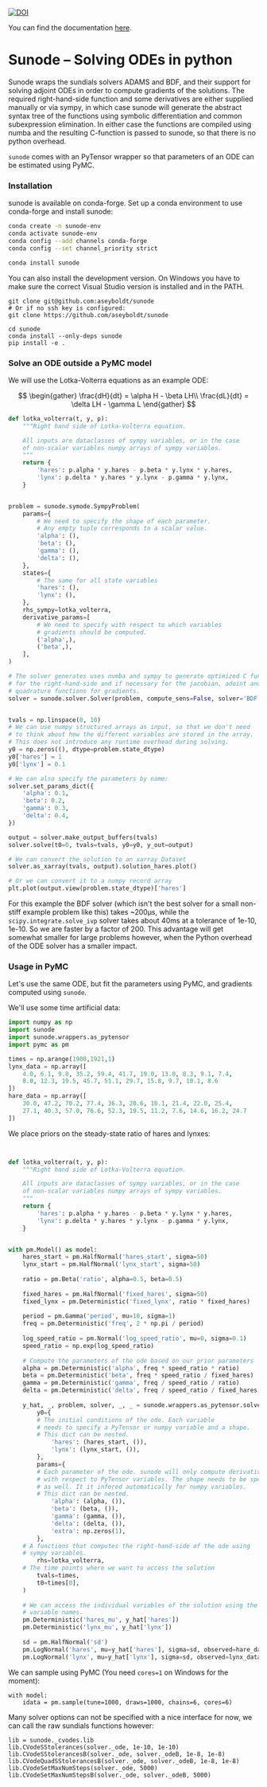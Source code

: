 [![DOI](https://zenodo.org/badge/DOI/10.5281/zenodo.4058330.svg)](https://doi.org/10.5281/zenodo.4058330)


You can find the documentation [here](https://sunode.readthedocs.io/en/latest/index.html).

# Sunode – Solving ODEs in python

Sunode wraps the sundials solvers ADAMS and BDF, and their support for solving
adjoint ODEs in order to compute gradients of the solutions.  The required
right-hand-side function and some derivatives are either supplied manually or
via sympy, in which case sunode will generate the abstract syntax tree of the
functions using symbolic differentiation and common subexpression elimination.
In either case the functions are compiled using numba and the resulting
C-function is passed to sunode, so that there is no python overhead.

`sunode` comes with an PyTensor wrapper so that parameters of an ODE can be estimated
using PyMC.

### Installation
sunode is available on conda-forge. Set up a conda environment to use conda-forge
and install sunode:
```bash
conda create -n sunode-env
conda activate sunode-env
conda config --add channels conda-forge
conda config --set channel_priority strict

conda install sunode
```

You can also install the development version. On Windows you have to make
sure the correct Visual Studio version is installed and in the PATH.
```
git clone git@github.com:aseyboldt/sunode
# Or if no ssh key is configured:
git clone https://github.com/aseyboldt/sunode

cd sunode
conda install --only-deps sunode
pip install -e .
```

### Solve an ODE outside a PyMC model

We will use the Lotka-Volterra equations as an example ODE:

$$
\begin{gather}
\frac{dH}{dt} = \alpha H - \beta LH\\
\frac{dL}{dt} = \delta LH - \gamma L
\end{gather}
$$

```python
def lotka_volterra(t, y, p):
    """Right hand side of Lotka-Volterra equation.

    All inputs are dataclasses of sympy variables, or in the case
    of non-scalar variables numpy arrays of sympy variables.
    """
    return {
        'hares': p.alpha * y.hares - p.beta * y.lynx * y.hares,
        'lynx': p.delta * y.hares * y.lynx - p.gamma * y.lynx,
    }


problem = sunode.symode.SympyProblem(
    params={
        # We need to specify the shape of each parameter.
        # Any empty tuple corresponds to a scalar value.
        'alpha': (),
        'beta': (),
        'gamma': (),
        'delta': (),
    },
    states={
        # The same for all state variables
        'hares': (),
        'lynx': (),
    },
    rhs_sympy=lotka_volterra,
    derivative_params=[
        # We need to specify with respect to which variables
        # gradients should be computed.
        ('alpha',),
        ('beta',),
    ],
)

# The solver generates uses numba and sympy to generate optimized C functions
# for the right-hand-side and if necessary for the jacobian, adoint and
# quadrature functions for gradients.
solver = sunode.solver.Solver(problem, compute_sens=False, solver='BDF')


tvals = np.linspace(0, 10)
# We can use numpy structured arrays as input, so that we don't need
# to think about how the different variables are stored in the array.
# This does not introduce any runtime overhead during solving.
y0 = np.zeros((), dtype=problem.state_dtype)
y0['hares'] = 1
y0['lynx'] = 0.1

# We can also specify the parameters by name:
solver.set_params_dict({
    'alpha': 0.1,
    'beta': 0.2,
    'gamma': 0.3,
    'delta': 0.4,
})

output = solver.make_output_buffers(tvals)
solver.solve(t0=0, tvals=tvals, y0=y0, y_out=output)

# We can convert the solution to an xarray Dataset
solver.as_xarray(tvals, output).solution_hares.plot()

# Or we can convert it to a numpy record array
plt.plot(output.view(problem.state_dtype)['hares']
```

For this example the BDF solver (which isn't the best solver for a small non-stiff
example problem like this) takes ~200μs, while the `scipy.integrate.solve_ivp` solver
takes about 40ms at a tolerance of 1e-10, 1e-10. So we are faster by a factor of 200.
This advantage will get somewhat smaller for large problems however, when the
Python overhead of the ODE solver has a smaller impact.

### Usage in PyMC

Let's use the same ODE, but fit the parameters using PyMC, and gradients
computed using `sunode`.

We'll use some time artificial data:
```python
import numpy as np
import sunode
import sunode.wrappers.as_pytensor
import pymc as pm

times = np.arange(1900,1921,1)
lynx_data = np.array([
    4.0, 6.1, 9.8, 35.2, 59.4, 41.7, 19.0, 13.0, 8.3, 9.1, 7.4,
    8.0, 12.3, 19.5, 45.7, 51.1, 29.7, 15.8, 9.7, 10.1, 8.6
])
hare_data = np.array([
    30.0, 47.2, 70.2, 77.4, 36.3, 20.6, 18.1, 21.4, 22.0, 25.4,
    27.1, 40.3, 57.0, 76.6, 52.3, 19.5, 11.2, 7.6, 14.6, 16.2, 24.7
])
```

We place priors on the steady-state ratio of hares and lynxes:

```python


def lotka_volterra(t, y, p):
    """Right hand side of Lotka-Volterra equation.

    All inputs are dataclasses of sympy variables, or in the case
    of non-scalar variables numpy arrays of sympy variables.
    """
    return {
        'hares': p.alpha * y.hares - p.beta * y.lynx * y.hares,
        'lynx': p.delta * y.hares * y.lynx - p.gamma * y.lynx,
    }


with pm.Model() as model:
    hares_start = pm.HalfNormal('hares_start', sigma=50)
    lynx_start = pm.HalfNormal('lynx_start', sigma=50)
    
    ratio = pm.Beta('ratio', alpha=0.5, beta=0.5)
        
    fixed_hares = pm.HalfNormal('fixed_hares', sigma=50)
    fixed_lynx = pm.Deterministic('fixed_lynx', ratio * fixed_hares)
    
    period = pm.Gamma('period', mu=10, sigma=1)
    freq = pm.Deterministic('freq', 2 * np.pi / period)
    
    log_speed_ratio = pm.Normal('log_speed_ratio', mu=0, sigma=0.1)
    speed_ratio = np.exp(log_speed_ratio)
    
    # Compute the parameters of the ode based on our prior parameters
    alpha = pm.Deterministic('alpha', freq * speed_ratio * ratio)
    beta = pm.Deterministic('beta', freq * speed_ratio / fixed_hares)
    gamma = pm.Deterministic('gamma', freq / speed_ratio / ratio)
    delta = pm.Deterministic('delta', freq / speed_ratio / fixed_hares / ratio)
    
    y_hat, _, problem, solver, _, _ = sunode.wrappers.as_pytensor.solve_ivp(
        y0={
	    # The initial conditions of the ode. Each variable
	    # needs to specify a PyTensor or numpy variable and a shape.
	    # This dict can be nested.
            'hares': (hares_start, ()),
            'lynx': (lynx_start, ()),
        },
        params={
	    # Each parameter of the ode. sunode will only compute derivatives
	    # with respect to PyTensor variables. The shape needs to be specified
	    # as well. It it infered automatically for numpy variables.
	    # This dict can be nested.
            'alpha': (alpha, ()),
            'beta': (beta, ()),
            'gamma': (gamma, ()),
            'delta': (delta, ()),
            'extra': np.zeros(1),
        },
	# A functions that computes the right-hand-side of the ode using
	# sympy variables.
        rhs=lotka_volterra,
	# The time points where we want to access the solution
        tvals=times,
        t0=times[0],
    )
    
    # We can access the individual variables of the solution using the
    # variable names.
    pm.Deterministic('hares_mu', y_hat['hares'])
    pm.Deterministic('lynx_mu', y_hat['lynx'])
    
    sd = pm.HalfNormal('sd')
    pm.LogNormal('hares', mu=y_hat['hares'], sigma=sd, observed=hare_data)
    pm.LogNormal('lynx', mu=y_hat['lynx'], sigma=sd, observed=lynx_data)
```

We can sample using PyMC (You need `cores=1` on Windows for the moment):
```
with model:
    idata = pm.sample(tune=1000, draws=1000, chains=6, cores=6)
```

Many solver options can not be specified with a nice interface for now,
we can call the raw sundials functions however:

```
lib = sunode._cvodes.lib
lib.CVodeSStolerances(solver._ode, 1e-10, 1e-10)
lib.CVodeSStolerancesB(solver._ode, solver._odeB, 1e-8, 1e-8)
lib.CVodeQuadSStolerancesB(solver._ode, solver._odeB, 1e-8, 1e-8)
lib.CVodeSetMaxNumSteps(solver._ode, 5000)
lib.CVodeSetMaxNumStepsB(solver._ode, solver._odeB, 5000)
```
